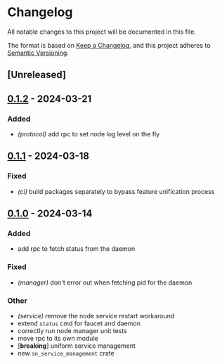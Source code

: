 # Changelog
All notable changes to this project will be documented in this file.

The format is based on [Keep a Changelog](https://keepachangelog.com/en/1.0.0/),
and this project adheres to [Semantic Versioning](https://semver.org/spec/v2.0.0.html).

## [Unreleased]

## [0.1.2](https://github.com/joshuef/safe_network/compare/sn_service_management-v0.1.1...sn_service_management-v0.1.2) - 2024-03-21

### Added
- *(protocol)* add rpc to set node log level on the fly

## [0.1.1](https://github.com/joshuef/safe_network/compare/sn_service_management-v0.1.0...sn_service_management-v0.1.1) - 2024-03-18

### Fixed
- *(ci)* build packages separately to bypass feature unification process

## [0.1.0](https://github.com/joshuef/safe_network/releases/tag/sn_service_management-v0.1.0) - 2024-03-14

### Added
- add rpc to fetch status from the daemon

### Fixed
- *(manager)* don't error out when fetching pid for the daemon

### Other
- *(service)* remove the node service restart workaround
- extend `status` cmd for faucet and daemon
- correctly run node manager unit tests
- move rpc to its own module
- [**breaking**] uniform service management
- new `sn_service_management` crate
